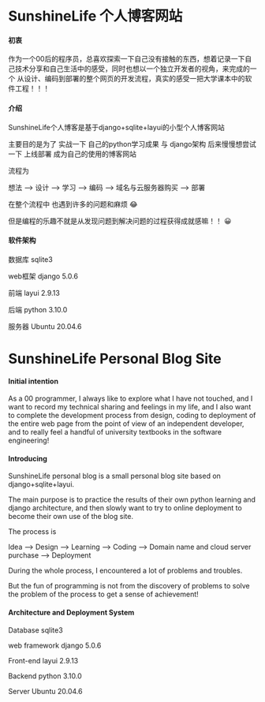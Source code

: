 # SunshineLife 个人博客网站

#### 初衷

作为一个00后的程序员，总喜欢探索一下自己没有接触的东西，想着记录一下自己技术分享和自己生活中的感受，同时也想以一个独立开发者的视角，来完成的一个
从设计、编码到部署的整个网页的开发流程，真实的感受一把大学课本中的软件工程！！！

#### 介绍

SunshineLife个人博客是基于django+sqlite+layui的小型个人博客网站

主要目的是为了 实战一下 自己的python学习成果 与 django架构 后来慢慢想尝试一下 上线部署 成为自己的使用的博客网站

流程为

想法 ——> 设计 ——> 学习 ——> 编码 ——> 域名与云服务器购买 ——> 部署

在整个流程中 也遇到许多的问题和麻烦   :joy: 

但是编程的乐趣不就是从发现问题到解决问题的过程获得成就感嘛！！ :grinning:  

#### 软件架构

数据库 sqlite3

web框架 django 5.0.6

前端  layui 2.9.13

后端  python 3.10.0

服务器 Ubuntu 20.04.6



# SunshineLife Personal Blog Site

#### Initial intention
As a 00 programmer, I always like to explore what I have not touched, and I want to record my technical sharing and feelings in my life, and I also want to complete the development process from design, coding to deployment of the entire web page from the point of view 
of an independent developer, and to really feel a handful of university textbooks in the software engineering!

####  Introducing
SunshineLife personal blog is a small personal blog site based on django+sqlite+layui.

The main purpose is to practice the results of their own python learning and django architecture, and then slowly want to try to online deployment to become their own use of the blog site.

The process is

Idea --> Design --> Learning --> Coding --> Domain name and cloud server purchase --> Deployment

During the whole process, I encountered a lot of problems and troubles. 

But the fun of programming is not from the discovery of problems to solve the problem of the process to get a sense of achievement! 


####  Architecture and Deployment System
Database sqlite3

web framework django 5.0.6

Front-end layui 2.9.13

Backend python 3.10.0

Server Ubuntu 20.04.6


